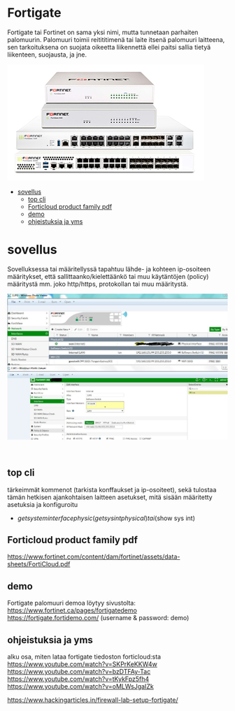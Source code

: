 # Fortigate

Fortigate tai Fortinet on sama yksi nimi, mutta tunnetaan parhaiten palomuurin. Palomuuri toimii reitititimenä tai laite itsenä palomuuri laitteena, sen tarkoituksena on suojata oikeetta liikennettä ellei paitsi sallia tietyä liikenteen, suojausta, ja jne.

![Alt text](images/fortigate-devices-1.jpg)

- [sovellus](#sovellus)
  * [top cli](#top-cli)
  * [Forticloud product family pdf](#Forticloud-product-family-pdf)
  * [demo](#demo)
  * [ohjeistuksia ja yms](#ohjeistuksia-ja-yms)

# sovellus

Sovelluksessa tai määritellyssä tapahtuu lähde- ja kohteen ip-osoiteen määritykset, että sallittaanko/kielettäänkö tai muu käytäntöjen (policy) määritystä mm. joko http/https, protokollan tai muu määritystä.

![Alt text](images/fortigate-software-1.jpeg)

<br>

## top cli
tärkeimmät kommenot (tarkista konffaukset ja ip-osoiteet), sekä tulostaa tämän hetkisen ajankohtaisen laitteen asetukset, mitä sisään määritetty asetuksia ja konfiguroitu

- $get system interface physic (get sys int physical) tai ($show sys int)

## Forticloud product family pdf

https://www.fortinet.com/content/dam/fortinet/assets/data-sheets/FortiCloud.pdf

## demo

Fortigate palomuuri demoa löytyy sivustolta:
https://www.fortinet.ca/pages/fortigatedemo 
https://fortigate.fortidemo.com/ (username & password: demo)

## ohjeistuksia ja yms
alku osa, miten lataa fortigate tiedoston forticloud:sta <br>
https://www.youtube.com/watch?v=SKPrKeKKW4w <br>
https://www.youtube.com/watch?v=bzDTFAy-Tac <br>
https://www.youtube.com/watch?v=tKykFpz5fh4 <br>
https://www.youtube.com/watch?v=oMLWsJgaIZk <br>

https://www.hackingarticles.in/firewall-lab-setup-fortigate/ <br>

